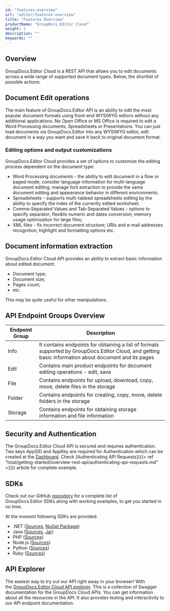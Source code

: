 ```yaml
---
id: "features-overview"
url: "editor/features-overview"
title: "Features Overview"
productName: "GroupDocs.Editor Cloud"
weight: 1
description: ""
keywords: ""
---
```


## Overview ##

GroupDocs.Editor Cloud is a REST API that allows you to edit documents across a wide range of supported document types. Below, the shortlist of possible actions:

## Document Edit operations ##

The main feature of GroupDocs.Editor API is an ability to edit the most popular document formats using front-end WYSIWYG editors without any additional applications. No Open Office or MS Office is required to edit a Word Processing documents, Spreadsheets or Presentations. You can just load documents via GroupDocs.Editor into any WYSIWYG editor, edit document in a way you want and save it back to original document format.

### Editing options and output customizations ###

GroupDocs.Editor Cloud provides a set of options to customize the editing process dependent on the document type:

* Word Processing documents - the ability to edit document in a flow or paged mode; consider language information for multi-language document editing; manage font extraction to provide the same document editing and appearance behavior in different environments.
* Spreadsheets - supports multi-tabbed spreadsheets editing by the ability to specify the index of the currently edited worksheet.
* Comma-Separated Values and Tab-Separated Values - options to specify separator; flexible numeric and dates conversion; memory usage optimization for large files;
* XML files - fix incorrect document structure; URIs and e-mail addresses recognition; highlight and formatting options etc.

## Document information extraction ##

GroupDocs.Editor Cloud API provides an ability to extract basic information about edited document:

* Document type;
* Document size;
* Pages count;
* etc.

This may be quite useful for other manipulations.

## API Endpoint Groups Overview ##

|Endpoint Group|Description
|---|---
|Info|It contains endpoints for obtaining a list of formats supported by GroupDocs.Editor Cloud, and getting basic information about document and its pages
|Edit|Contains main product endpoints for document editing operations - edit, save
|File|Contains endpoints for upload, download, copy, move, delete files in the storage
|Folder|Contains endpoints for creating, copy, move, delete folders in the storage
|Storage|Contains endpoints for obtaining storage information and file information

## Security and Authentication ##

The GroupDocs.Editor Cloud API is secured and requires authentication. Two keys AppSID and AppKey are required for Authentication which can be created at the [Dashboard](http://dashboard.groupdocs.cloud/). Check [Authenticating API Requests]({{< ref "total/getting-started/overview-rest-api/authenticating-api-requests.md" >}})) article for complete example.

## SDKs ##

Check out our GitHub [repository](https://github.com/groupdocs-editor-cloud) for a complete list of GroupDocs.Editor SDKs along with working examples, to get you started in no time.

At the moment following SDKs are provided:

* .NET ([Sources](https://github.com/groupdocs-editor-cloud/groupdocs-editor-cloud-dotnet), [NuGet Package](https://www.nuget.org/packages/GroupDocs.Editor-Cloud))
* Java ([Sources](https://github.com/groupdocs-editor-cloud/groupdocs-editor-cloud-java), [Jar](https://repository.groupdocs.cloud/webapp/#/artifacts/browse/tree/General/repo/com/groupdocs/groupdocs-editor-cloud))
* PHP ([Sources](https://github.com/groupdocs-editor-cloud/groupdocs-editor-cloud-php))
* Node.js ([Sources](https://github.com/groupdocs-editor-cloud/groupdocs-editor-cloud-node))
* Python ([Sources](https://github.com/groupdocs-editor-cloud/groupdocs-editor-cloud-python))
* Ruby ([Sources](https://github.com/groupdocs-editor-cloud/groupdocs-editor-cloud-ruby))

## API Explorer ##

The easiest way to try out our API right away in your browser! With the [GroupDocs.Editor Cloud API explorer](https://apireference.groupdocs.cloud/editor/). This is a collection of Swagger documentation for the GroupDocs Cloud APIs. You can get information about all the resources in the API. It also provides testing and interactivity to our API endpoint documentation.
